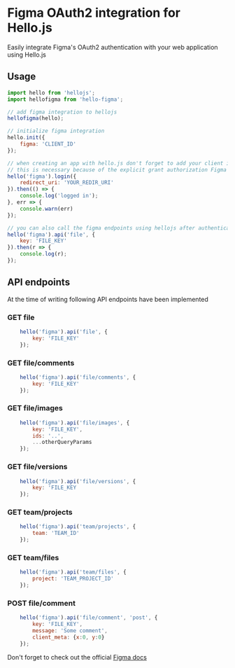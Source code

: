 # Figma OAuth2 integration for Hello.js
Easily integrate Figma's OAuth2 authentication with your web application using Hello.js

## Usage
```javascript
import hello from 'hellojs';
import hellofigma from 'hello-figma';

// add figma integration to hellojs
hellofigma(hello);

// initialize figma integration
hello.init({
    figma: 'CLIENT_ID'
});

// when creating an app with hello.js don't forget to add your client id and secret to https://auth-server.herokuapp.com/
// this is necessary because of the explicit grant authorization Figma is using (more info here https://adodson.com/hello.js/#oauth-proxy)
hello('figma').login({
    redirect_uri: 'YOUR_REDIR_URI'
}).then(() => {
    console.log('logged in');
}, err => {
    console.warn(err)
});

// you can also call the figma endpoints using hellojs after authenticatiing
hello('figma').api('file', {
    key: 'FILE_KEY'
}).then(r => {
    console.log(r);
});
```

## API endpoints
At the time of writing following API endpoints have been implemented

### GET file
```javascript
    hello('figma').api('file', {
        key: 'FILE_KEY'
    });
```

### GET file/comments
```javascript
    hello('figma').api('file/comments', {
        key: 'FILE_KEY'
    });
```

### GET file/images
```javascript
    hello('figma').api('file/images', {
        key: 'FILE_KEY',
        ids: '..',
        ...otherQueryParams
    });
```

### GET file/versions
```javascript
    hello('figma').api('file/versions', {
        key: 'FILE_KEY
    });
```

### GET team/projects
```javascript
    hello('figma').api('team/projects', {
        team: 'TEAM_ID'
    });
```

### GET team/files
```javascript
    hello('figma').api('team/files', {
        project: 'TEAM_PROJECT_ID'
    });
```

### POST file/comment
```javascript
    hello('figma').api('file/comment', 'post', {
        key: 'FILE_KEY',
        message: 'Some comment',
        client_meta: {x:0, y:0}
    });
```

Don't forget to check out the official [Figma docs](https://www.figma.com/developers)